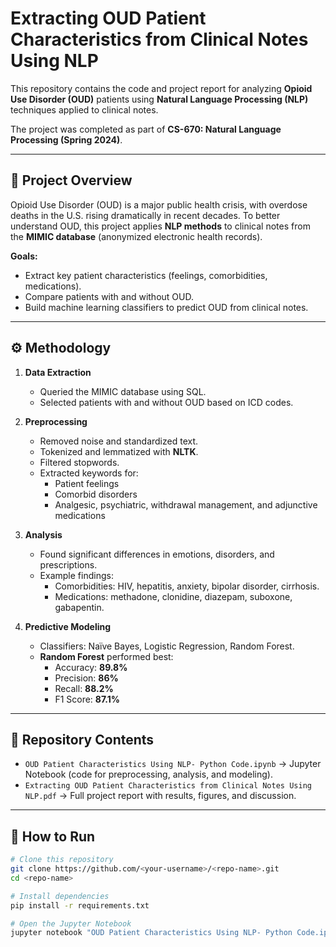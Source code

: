 # Extracting OUD Patient Characteristics from Clinical Notes Using NLP

This repository contains the code and project report for analyzing **Opioid Use Disorder (OUD)** patients using **Natural Language Processing (NLP)** techniques applied to clinical notes.  

The project was completed as part of **CS-670: Natural Language Processing (Spring 2024)**.  

---

## 📖 Project Overview
Opioid Use Disorder (OUD) is a major public health crisis, with overdose deaths in the U.S. rising dramatically in recent decades. To better understand OUD, this project applies **NLP methods** to clinical notes from the **MIMIC database** (anonymized electronic health records).  

**Goals:**
- Extract key patient characteristics (feelings, comorbidities, medications).  
- Compare patients with and without OUD.  
- Build machine learning classifiers to predict OUD from clinical notes.  

---

## ⚙️ Methodology
1. **Data Extraction**
   - Queried the MIMIC database using SQL.  
   - Selected patients with and without OUD based on ICD codes.  

2. **Preprocessing**
   - Removed noise and standardized text.  
   - Tokenized and lemmatized with **NLTK**.  
   - Filtered stopwords.  
   - Extracted keywords for:
     - Patient feelings  
     - Comorbid disorders  
     - Analgesic, psychiatric, withdrawal management, and adjunctive medications  

3. **Analysis**
   - Found significant differences in emotions, disorders, and prescriptions.  
   - Example findings:
     - Comorbidities: HIV, hepatitis, anxiety, bipolar disorder, cirrhosis.  
     - Medications: methadone, clonidine, diazepam, suboxone, gabapentin.  

4. **Predictive Modeling**
   - Classifiers: Naïve Bayes, Logistic Regression, Random Forest.  
   - **Random Forest** performed best:  
     - Accuracy: **89.8%**  
     - Precision: **86%**  
     - Recall: **88.2%**  
     - F1 Score: **87.1%**  

---

## 📂 Repository Contents
- `OUD Patient Characteristics Using NLP- Python Code.ipynb` → Jupyter Notebook (code for preprocessing, analysis, and modeling).  
- `Extracting OUD Patient Characteristics from Clinical Notes Using NLP.pdf` → Full project report with results, figures, and discussion.  

---

## 🚀 How to Run
```bash
# Clone this repository
git clone https://github.com/<your-username>/<repo-name>.git
cd <repo-name>

# Install dependencies
pip install -r requirements.txt

# Open the Jupyter Notebook
jupyter notebook "OUD Patient Characteristics Using NLP- Python Code.ipynb"
